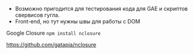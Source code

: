 - Возможно пригодится для тестирования кода для GAE 
и скриптов свервисов гугла.
- Front-end, но тут нужны швы для работы с DOM

Google Closure
`npm install nclosure`

https://github.com/gatapia/nclosure